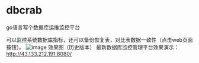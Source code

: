 # dbcrab
go语言写个数据库运维监控平台 

可以监控系统数据库指标，还可以备份恢复表，对比表数据一致性（点击web页面按钮）。
![image](https://github.com/user-attachments/assets/adfecbe6-462f-4cec-bf52-42f9eafde46a)
效果图（历史版本）
最新数据库监控管理平台效果演示：
http://43.133.212.191:8080/
